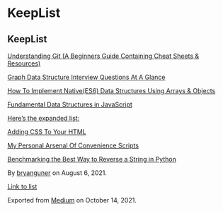 KeepList
========

KeepList
--------

[Understanding Git (A Beginners Guide Containing Cheat Sheets & Resources)](https://medium.com/p/b50c9c01a107)

[Graph Data Structure Interview Questions At A Glance](https://medium.com/p/fc6b1afbd8be)

[How To Implement Native(ES6) Data Structures Using Arrays & Objects](https://medium.com/p/ce953b9f6a07)

[Fundamental Data Structures in JavaScript](https://medium.com/p/88466fae0fbb)

[Here’s the expanded list:](https://medium.com/p/f1bbcd632fd0)

[Adding CSS To Your HTML](https://medium.com/p/3a17ba25ba82)

[My Personal Arsenal Of Convenience Scripts](https://medium.com/p/3c7869fdae53)

[Benchmarking the Best Way to Reverse a String in Python](https://medium.com/p/9c73d87b1b1a)

By <a href="https://medium.com/@bryanguner" class="p-author h-card">bryanguner</a> on August 6, 2021.

[Link to list](https://medium.com/@bryanguner/list/6acfe6122fe3)

Exported from [Medium](https://medium.com) on October 14, 2021.
